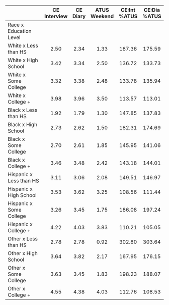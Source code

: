 
|                      | CE<br>Interview |  CE<br>Diary | ATUS<br>Weekend | CE:Int<br>%ATUS | CE:Dia<br>%ATUS |
| -------------------- | :----------: | :----------: | :----------: | :----------: | :----------: |
| Race x Education Level |              |              |              |              |              |
| White x Less than HS |         2.50 |         2.34 |         1.33 |       187.36 |       175.59 |
| White x High School  |         3.42 |         3.34 |         2.50 |       136.72 |       133.73 |
| White x Some College |         3.32 |         3.38 |         2.48 |       133.78 |       135.94 |
| White x College +    |         3.98 |         3.96 |         3.50 |       113.57 |       113.01 |
| Black x Less than HS |         1.92 |         1.79 |         1.30 |       147.85 |       137.83 |
| Black x High School  |         2.73 |         2.62 |         1.50 |       182.31 |       174.69 |
| Black x Some College |         2.70 |         2.61 |         1.85 |       145.95 |       141.06 |
| Black x College +    |         3.46 |         3.48 |         2.42 |       143.18 |       144.01 |
| Hispanic x Less than HS |         3.11 |         3.06 |         2.08 |       149.51 |       146.97 |
| Hispanic x High School |         3.53 |         3.62 |         3.25 |       108.56 |       111.44 |
| Hispanic x Some College |         3.26 |         3.45 |         1.75 |       186.08 |       197.24 |
| Hispanic x College + |         4.22 |         4.03 |         3.83 |       110.21 |       105.05 |
| Other x Less than HS |         2.78 |         2.78 |         0.92 |       302.80 |       303.64 |
| Other x High School  |         3.64 |         3.82 |         2.17 |       167.95 |       176.15 |
| Other x Some College |         3.63 |         3.45 |         1.83 |       198.23 |       188.07 |
| Other x College +    |         4.55 |         4.38 |         4.03 |       112.76 |       108.53 |

